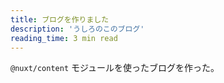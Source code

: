 ```yaml
---
title: ブログを作りました
description: 'うしろのこのブログ'
reading_time: 3 min read
---
```


`@nuxt/content` モジュールを使ったブログを作った。
